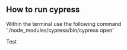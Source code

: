 ## How to run cypress

Within the terminal use the following command './node_modules/cypress/bin/cypress open'

Test
